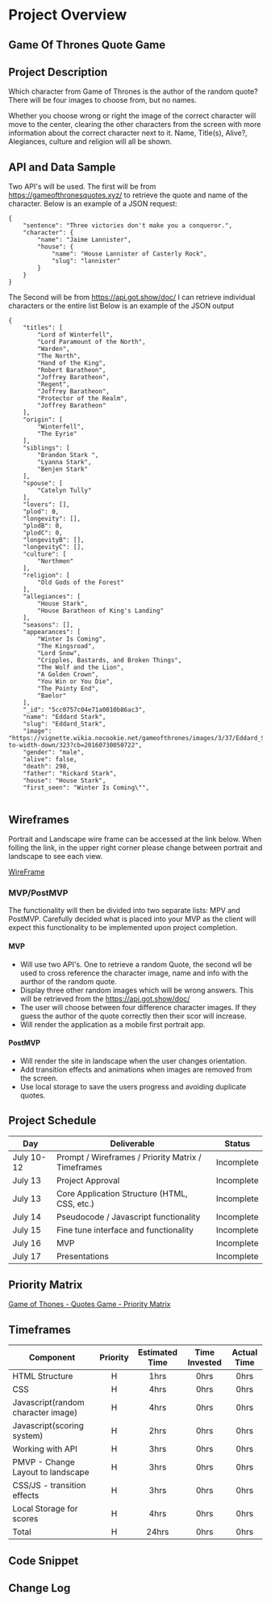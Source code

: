 # Project Overview

## Game Of Thrones Quote Game

## Project Description

Which character from Game of Thrones is the author of the random quote?
There will be four images to choose from, but no names.

Whether you choose wrong or right the image of the correct character will move to the center, 
clearing the other characters from the screen with more information about the correct character next to it.
Name, Title(s), Alive?, Alegiances, culture and religion will all be shown.

## API and Data Sample

Two API's will be used.
The first will be from https://gameofthronesquotes.xyz/ to retrieve the quote and name of the character.
Below is an example of a JSON request:
```
{
    "sentence": "Three victories don't make you a conqueror.",
    "character": {
        "name": "Jaime Lannister",
        "house": {
            "name": "House Lannister of Casterly Rock",
            "slug": "lannister"
        }
    }
}
```

The Second will be from https://api.got.show/doc/
I can retrieve individual characters or the entire list
Below is an example of the JSON output

```
{
    "titles": [
        "Lord of Winterfell",
        "Lord Paramount of the North",
        "Warden",
        "The North",
        "Hand of the King",
        "Robert Baratheon",
        "Joffrey Baratheon",
        "Regent",
        "Joffrey Baratheon",
        "Protector of the Realm",
        "Joffrey Baratheon"
    ],
    "origin": [
        "Winterfell",
        "The Eyrie"
    ],
    "siblings": [
        "Brandon Stark ",
        "Lyanna Stark",
        "Benjen Stark"
    ],
    "spouse": [
        "Catelyn Tully"
    ],
    "lovers": [],
    "plod": 0,
    "longevity": [],
    "plodB": 0,
    "plodC": 0,
    "longevityB": [],
    "longevityC": [],
    "culture": [
        "Northmen"
    ],
    "religion": [
        "Old Gods of the Forest"
    ],
    "allegiances": [
        "House Stark",
        "House Baratheon of King's Landing"
    ],
    "seasons": [],
    "appearances": [
        "Winter Is Coming",
        "The Kingsroad",
        "Lord Snow",
        "Cripples, Bastards, and Broken Things",
        "The Wolf and the Lion",
        "A Golden Crown",
        "You Win or You Die",
        "The Pointy End",
        "Baelor"
    ],
    "_id": "5cc0757c04e71a0010b86ac3",
    "name": "Eddard Stark",
    "slug": "Eddard_Stark",
    "image": "https://vignette.wikia.nocookie.net/gameofthrones/images/3/37/Eddard_Stark_infobox_new.jpg/revision/latest/scale-to-width-down/323?cb=20160730050722",
    "gender": "male",
    "alive": false,
    "death": 298,
    "father": "Rickard Stark",
    "house": "House Stark",
    "first_seen": "Winter Is Coming\"",


```


## Wireframes

Portrait and Landscape wire frame can be accessed at the link below.
When folling the link, in the upper right corner please change between portrait and landscape to see each view.

[WireFrame](https://wireframe.cc/pro/pp/37d79e370358447)

### MVP/PostMVP

The functionality will then be divided into two separate lists: MPV and PostMVP.  Carefully decided what is placed into your MVP as the client will expect this functionality to be implemented upon project completion.  

#### MVP 

- Will use two API's. One to retrieve a random Quote, the second wll be used to cross reference the character image, name and info with the aurthor of the random quote.
- Display three other random images which will be wrong answers. This will be retrieved from the https://api.got.show/doc/
- The user will choose between four difference character images. If they guess the author of the quote correctly then their scor will increase.
- Will render the application as a mobile first portrait app.

#### PostMVP  

- Will render the site in landscape when the user changes orientation.
- Add transition effects and animations when images are removed from the screen.
- Use local storage to save the users progress and avoiding duplicate quotes.

## Project Schedule

|  Day | Deliverable | Status
|---|---| ---|
|July 10-12| Prompt / Wireframes / Priority Matrix / Timeframes | Incomplete
|July 13| Project Approval | Incomplete
|July 13| Core Application Structure (HTML, CSS, etc.) | Incomplete
|July 14| Pseudocode / Javascript functionality | Incomplete
|July 15| Fine tune interface and functionality | Incomplete
|July 16| MVP | Incomplete
|July 17| Presentations | Incomplete

## Priority Matrix

[Game of Thones - Quotes Game - Priority Matrix](https://drive.google.com/file/d/1P-szTdfHkvSx0QuheiR16Mbh2ClpsTqH/view?usp=sharing)

## Timeframes

| Component | Priority | Estimated Time | Time Invested | Actual Time |
| --- | :---: |  :---: | :---: | :---: |
| HTML Structure | H | 1hrs| 0hrs | 0hrs |
| CSS| H | 4hrs| 0hrs | 0hrs |
| Javascript(random character image) | H | 4hrs| 0hrs | 0hrs |
| Javascript(scoring system) | H | 2hrs| 0hrs | 0hrs |
| Working with API | H | 3hrs| 0hrs | 0hrs |
| PMVP - Change Layout to landscape | H | 3hrs| 0hrs | 0hrs |
| CSS/JS - transition effects | H | 3hrs| 0hrs | 0hrs |
| Local Storage for scores | H | 4hrs| 0hrs | 0hrs |
| Total | H | 24hrs| 0hrs | 0hrs |

## Code Snippet


## Change Log


